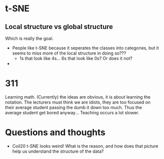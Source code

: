 # t-SNE
## Local structure vs global structure

Which is really the goal. 
* People like t-SNE because it seperates the classes into categories, but it seems to miss more of the local structure in doing so??? 
  * 1s that look like 4s... 6s that look like 0s? Or does it not?
* 

# 311

Learning math. (Currently) the ideas are obvious, it is about learning the notation. The lecturers must think we are idiots, they are too focused on their average student passing the dumb it down too much. Thus the average student get bored anyway... Teaching occurs a lot slower.

# Questions and thoughts
* Coil20 t-SNE looks weird! What is the reason, and how does that picture help us understand the structure of the data?
